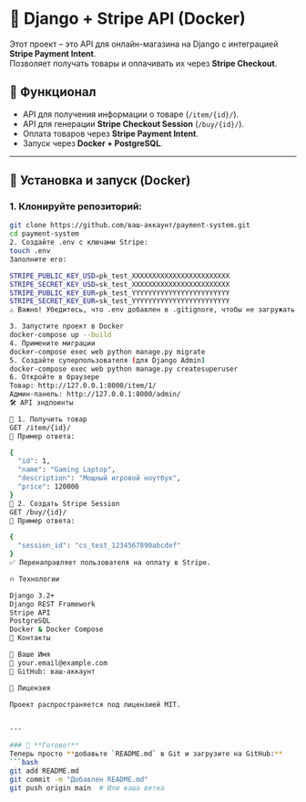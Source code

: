# 🛒 Django + Stripe API (Docker)

Этот проект – это API для онлайн-магазина на Django с интеграцией **Stripe Payment Intent**.  
Позволяет получать товары и оплачивать их через **Stripe Checkout**.  

## 🚀 Функционал
- API для получения информации о товаре (`/item/{id}/`).
- API для генерации **Stripe Checkout Session** (`/buy/{id}/`).
- Оплата товаров через **Stripe Payment Intent**.
- Запуск через **Docker + PostgreSQL**.

---

## 🔧 Установка и запуск (Docker)

### **1. Клонируйте репозиторий**:
```bash
git clone https://github.com/ваш-аккаунт/payment-system.git
cd payment-system
2. Создайте .env с ключами Stripe:
touch .env
Заполните его:

STRIPE_PUBLIC_KEY_USD=pk_test_XXXXXXXXXXXXXXXXXXXXXXXX
STRIPE_SECRET_KEY_USD=sk_test_XXXXXXXXXXXXXXXXXXXXXXXX
STRIPE_PUBLIC_KEY_EUR=pk_test_YYYYYYYYYYYYYYYYYYYYYYYY
STRIPE_SECRET_KEY_EUR=sk_test_YYYYYYYYYYYYYYYYYYYYYYYY
⚠️ Важно! Убедитесь, что .env добавлен в .gitignore, чтобы не загружать его в публичный репозиторий.

3. Запустите проект в Docker
docker-compose up --build
4. Примените миграции
docker-compose exec web python manage.py migrate
5. Создайте суперпользователя (для Django Admin)
docker-compose exec web python manage.py createsuperuser
6. Откройте в браузере
Товар: http://127.0.0.1:8000/item/1/
Админ-панель: http://127.0.0.1:8000/admin/
🛠 API эндпоинты

📌 1. Получить товар
GET /item/{id}/
📌 Пример ответа:

{
  "id": 1,
  "name": "Gaming Laptop",
  "description": "Мощный игровой ноутбук",
  "price": 120000
}
📌 2. Создать Stripe Session
GET /buy/{id}/
📌 Пример ответа:

{
  "session_id": "cs_test_1234567890abcdef"
}
✅ Перенаправляет пользователя на оплату в Stripe.

🔥 Технологии

Django 3.2+
Django REST Framework
Stripe API
PostgreSQL
Docker & Docker Compose
🤝 Контакты

👤 Ваше Имя
📧 your.email@example.com
🔗 GitHub: ваш-аккаунт

📜 Лицензия

Проект распространяется под лицензией MIT.


---

### 🎯 **Готово!**
Теперь просто **добавьте `README.md` в Git и загрузите на GitHub:**
```bash
git add README.md
git commit -m "Добавлен README.md"
git push origin main  # Или ваша ветка


